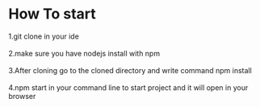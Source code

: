 # How To start

1.git clone in your ide<br/>  
2.make sure you have nodejs install with npm<br/>  
3.After cloning go to the cloned directory and write command npm install<br/>  
4.npm start in your command line to start project and it will open in your browser<br/>
